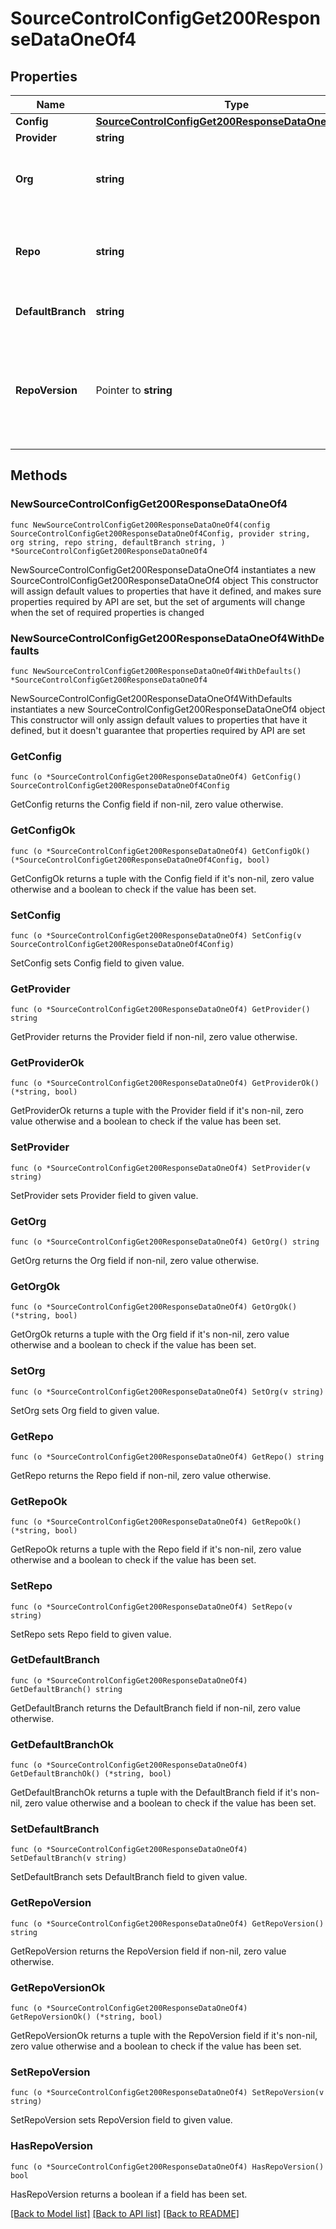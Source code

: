 # SourceControlConfigGet200ResponseDataOneOf4

## Properties

Name | Type | Description | Notes
------------ | ------------- | ------------- | -------------
**Config** | [**SourceControlConfigGet200ResponseDataOneOf4Config**](SourceControlConfigGet200ResponseDataOneOf4Config.md) |  | 
**Provider** | **string** |  | 
**Org** | **string** | The user or organization to which the repository belongs to. | 
**Repo** | **string** | The name of the repository you created to use with Retool. | 
**DefaultBranch** | **string** | The default branch, e.g., main. | 
**RepoVersion** | Pointer to **string** | Repositories using Toolscript are 2.0.0. Repositories using legacy YAML are 1.0.0. | [optional] 

## Methods

### NewSourceControlConfigGet200ResponseDataOneOf4

`func NewSourceControlConfigGet200ResponseDataOneOf4(config SourceControlConfigGet200ResponseDataOneOf4Config, provider string, org string, repo string, defaultBranch string, ) *SourceControlConfigGet200ResponseDataOneOf4`

NewSourceControlConfigGet200ResponseDataOneOf4 instantiates a new SourceControlConfigGet200ResponseDataOneOf4 object
This constructor will assign default values to properties that have it defined,
and makes sure properties required by API are set, but the set of arguments
will change when the set of required properties is changed

### NewSourceControlConfigGet200ResponseDataOneOf4WithDefaults

`func NewSourceControlConfigGet200ResponseDataOneOf4WithDefaults() *SourceControlConfigGet200ResponseDataOneOf4`

NewSourceControlConfigGet200ResponseDataOneOf4WithDefaults instantiates a new SourceControlConfigGet200ResponseDataOneOf4 object
This constructor will only assign default values to properties that have it defined,
but it doesn't guarantee that properties required by API are set

### GetConfig

`func (o *SourceControlConfigGet200ResponseDataOneOf4) GetConfig() SourceControlConfigGet200ResponseDataOneOf4Config`

GetConfig returns the Config field if non-nil, zero value otherwise.

### GetConfigOk

`func (o *SourceControlConfigGet200ResponseDataOneOf4) GetConfigOk() (*SourceControlConfigGet200ResponseDataOneOf4Config, bool)`

GetConfigOk returns a tuple with the Config field if it's non-nil, zero value otherwise
and a boolean to check if the value has been set.

### SetConfig

`func (o *SourceControlConfigGet200ResponseDataOneOf4) SetConfig(v SourceControlConfigGet200ResponseDataOneOf4Config)`

SetConfig sets Config field to given value.


### GetProvider

`func (o *SourceControlConfigGet200ResponseDataOneOf4) GetProvider() string`

GetProvider returns the Provider field if non-nil, zero value otherwise.

### GetProviderOk

`func (o *SourceControlConfigGet200ResponseDataOneOf4) GetProviderOk() (*string, bool)`

GetProviderOk returns a tuple with the Provider field if it's non-nil, zero value otherwise
and a boolean to check if the value has been set.

### SetProvider

`func (o *SourceControlConfigGet200ResponseDataOneOf4) SetProvider(v string)`

SetProvider sets Provider field to given value.


### GetOrg

`func (o *SourceControlConfigGet200ResponseDataOneOf4) GetOrg() string`

GetOrg returns the Org field if non-nil, zero value otherwise.

### GetOrgOk

`func (o *SourceControlConfigGet200ResponseDataOneOf4) GetOrgOk() (*string, bool)`

GetOrgOk returns a tuple with the Org field if it's non-nil, zero value otherwise
and a boolean to check if the value has been set.

### SetOrg

`func (o *SourceControlConfigGet200ResponseDataOneOf4) SetOrg(v string)`

SetOrg sets Org field to given value.


### GetRepo

`func (o *SourceControlConfigGet200ResponseDataOneOf4) GetRepo() string`

GetRepo returns the Repo field if non-nil, zero value otherwise.

### GetRepoOk

`func (o *SourceControlConfigGet200ResponseDataOneOf4) GetRepoOk() (*string, bool)`

GetRepoOk returns a tuple with the Repo field if it's non-nil, zero value otherwise
and a boolean to check if the value has been set.

### SetRepo

`func (o *SourceControlConfigGet200ResponseDataOneOf4) SetRepo(v string)`

SetRepo sets Repo field to given value.


### GetDefaultBranch

`func (o *SourceControlConfigGet200ResponseDataOneOf4) GetDefaultBranch() string`

GetDefaultBranch returns the DefaultBranch field if non-nil, zero value otherwise.

### GetDefaultBranchOk

`func (o *SourceControlConfigGet200ResponseDataOneOf4) GetDefaultBranchOk() (*string, bool)`

GetDefaultBranchOk returns a tuple with the DefaultBranch field if it's non-nil, zero value otherwise
and a boolean to check if the value has been set.

### SetDefaultBranch

`func (o *SourceControlConfigGet200ResponseDataOneOf4) SetDefaultBranch(v string)`

SetDefaultBranch sets DefaultBranch field to given value.


### GetRepoVersion

`func (o *SourceControlConfigGet200ResponseDataOneOf4) GetRepoVersion() string`

GetRepoVersion returns the RepoVersion field if non-nil, zero value otherwise.

### GetRepoVersionOk

`func (o *SourceControlConfigGet200ResponseDataOneOf4) GetRepoVersionOk() (*string, bool)`

GetRepoVersionOk returns a tuple with the RepoVersion field if it's non-nil, zero value otherwise
and a boolean to check if the value has been set.

### SetRepoVersion

`func (o *SourceControlConfigGet200ResponseDataOneOf4) SetRepoVersion(v string)`

SetRepoVersion sets RepoVersion field to given value.

### HasRepoVersion

`func (o *SourceControlConfigGet200ResponseDataOneOf4) HasRepoVersion() bool`

HasRepoVersion returns a boolean if a field has been set.


[[Back to Model list]](../README.md#documentation-for-models) [[Back to API list]](../README.md#documentation-for-api-endpoints) [[Back to README]](../README.md)


